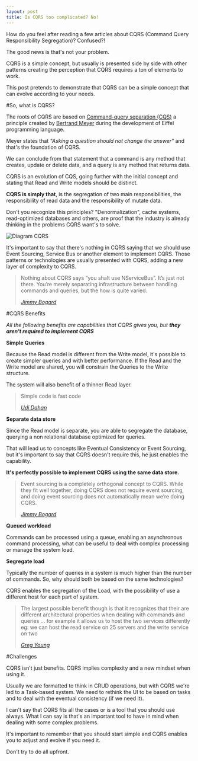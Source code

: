 ```yaml
---
layout: post
title: Is CQRS too complicated? No!
---
```


How do you feel after reading a few articles about CQRS (Command Query Responsibility Segregation)? Confused?! 

The good news is that's not your problem.

CQRS is a simple concept, but usually is presented side by side with other patterns creating the perception that CQRS requires a ton of elements to work. 

This post pretends to demonstrate that CQRS can be a simple concept that can evolve according to your needs.

<!--excerpt-->

#So, what is CQRS?

The roots of CQRS are based on [Command-query separation (CQS)](https://en.wikipedia.org/wiki/Command%E2%80%93query_separation) a principle created by [Bertrand Meyer](https://en.wikipedia.org/wiki/Bertrand_Meyer) during the development of Eiffel programming language.

Meyer states that *"Asking a question should not change the answer"* and that's the foundation of CQRS.

We can conclude from that statement that a command is any method that creates, update or delete data, and a query is any method that returns data.

CQRS is an evolution of CQS, going further with the initial concept and stating that Read and Write models should be distinct.

**CQRS is simply that**, is the segregation of two main responsibilities, the responsibility of read data and the responsibility of mutate data.

Don't you recognize this principles? "Denormalization", cache systems, read-optimized databases and others, are proof that the industry is already thinking in the problems CQRS want's to solve. 
 

![Diagram CQRS](/images/is-cqrs-too-complicated-no-diagram.png)

It's important to say that there's nothing in CQRS saying that we should use Event Sourcing, Service Bus or another element to implement CQRS. 
Those patterns or technologies are usually presented with CQRS, adding a new layer of complexity to CQRS.

> Nothing about CQRS says “you shalt use NServiceBus”. It’s just not there. You’re merely separating infrastructure between handling commands and queries, but the how is quite varied.
>
> *[Jimmy Bogard](https://lostechies.com/jimmybogard/2012/08/22/busting-some-cqrs-myths/)* 


#CQRS Benefits	

*All the following benefits are capabilities that CQRS gives you, but **they aren't required to implement CQRS***

**Simple Queries**

Because the Read model is different from the Write model, it's possible to create simpler queries and with better performance. If the Read and the Write model are shared, you will constrain the Queries to the Write structure.

The system will also benefit of a thinner Read layer.  

> Simple code is fast code
>
> *[Udi Dahan](http://udidahan.com/2009/12/09/clarified-cqrs/)*

**Separate data store**

Since the Read model is separate, you are able to segregate the database, querying a non relational database optimized for queries.

That will lead us to concepts like Eventual Consistency or Event Sourcing, but it's important to say that CQRS doesn't require this, he just enables the capability.

**It's perfectly possible to implement CQRS using the same data store.**

> Event sourcing is a completely orthogonal concept to CQRS. While they fit well together, doing CQRS does not require event sourcing, and doing event sourcing does not automatically mean we’re doing CQRS.
>
> *[Jimmy Bogard](https://lostechies.com/jimmybogard/2012/08/22/busting-some-cqrs-myths/)* 

**Queued workload**

Commands can be processed using a queue, enabling an asynchronous command processing, what can be useful to deal with complex processing or manage the system load.
 
**Segregate load**

Typically the number of queries in a system is much higher than the number of commands. So, why should both be based on the same technologies? 
 
CQRS enables the segregation of the Load, with the possibility of use a different host for each part of system.

> The largest possible benefit though is that it recognizes that their are different architectural properties when dealing with commands and queries … for example it allows us to host the two services differently eg: we can host the read service on 25 servers and the write service on two
> 
> *[Greg Young](http://codebetter.com/gregyoung/2010/02/16/cqrs-task-based-uis-event-sourcing-agh/)*
 
#Challenges

CQRS isn't just benefits. CQRS implies complexity and a new mindset when using it.

Usually we are formatted to think in CRUD operations, but with CQRS we're led to a Task-based system. We need to rethink the UI to be based on tasks and to deal with the eventual consistency (if we need it).

I can't say that CQRS fits all the cases or is a tool that you should use always. What I can say is that's an important tool to have in mind when dealing with some complex problems.

It's important to remember that you should start simple and CQRS enables you to adjust and evolve if you need it. 

Don't try to do all upfront.

 